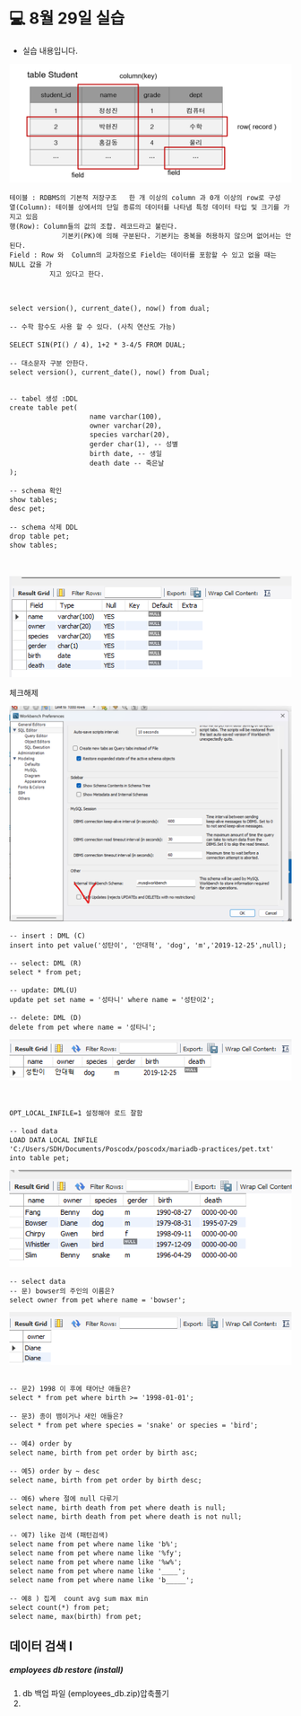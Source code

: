 # 💻 8월 29일 실습

- 실습 내용입니다.

![img_3.png](soruce/img_3.png)

```mysql
테이블 : RDBMS의 기본적 저장구조   한 개 이상의 column 과 0개 이상의 row로 구성
열(Column): 테이블 상에서의 단일 종류의 데이터를 나타냄 특정 데이터 타입 및 크기를 가지고 있음 
행(Row): Column들의 값의 조합. 레코드라고 불린다.
             기본키(PK)에 의해 구분된다. 기본키는 중복을 허용하지 않으며 없어서는 안 된다. 
Field : Row 와  Column의 교차점으로 Field는 데이터를 포함할 수 있고 없을 때는 NULL 값을 가
          지고 있다고 한다.
```

<br>

```mysql
select version(), current_date(), now() from dual;

-- 수학 함수도 사용 할 수 있다. (사칙 연산도 가능)

SELECT SIN(PI() / 4), 1+2 * 3-4/5 FROM DUAL;

-- 대소문자 구분 안한다.
select version(), current_date(), now() from Dual;

```


```mysql

-- tabel 생성 :DDL
create table pet(
                    name varchar(100),
                    owner varchar(20),
                    species varchar(20),
                    gerder char(1), -- 성별
                    birth date, -- 생일
                    death date -- 죽은날
);

-- schema 확인
show tables;
desc pet;

-- schema 삭제 DDL
drop table pet;
show tables;
```
</br></br>
![img.png](soruce/img.png)
</br>

체크해제

![img_2.png](soruce/img_2.png)
</br>
```mysql
-- insert : DML (C)
insert into pet value('성탄이', '안대혁', 'dog', 'm','2019-12-25',null);

-- select: DML (R)
select * from pet;

-- update: DML(U)
update pet set name = '성타니' where name = '성탄이2';

-- delete: DML (D)
delete from pet where name = '성타니';
```
![img_1.png](soruce/img_1.png)



<br> 

```mysql
OPT_LOCAL_INFILE=1 설정해야 로드 잘함

-- load data
LOAD DATA LOCAL INFILE 'C:/Users/SDH/Documents/Poscodx/poscodx/mariadb-practices/pet.txt' into table pet;
```
![img_5.png](soruce/img_5.png)
</br>

```mysql
-- select data
-- 문) bowser의 주인의 이름은?
select owner from pet where name = 'bowser';
```

![img_6.png](soruce/img_6.png)



```mysql

-- 문2) 1998 이 후에 태어난 애들은?
select * from pet where birth >= '1998-01-01';

-- 문3) 종이 뱀이거나 새인 애들은?
select * from pet where species = 'snake' or species = 'bird';

-- 예4) order by
select name, birth from pet order by birth asc;

-- 예5) order by ~ desc
select name, birth from pet order by birth desc;

-- 예6) where 절에 null 다루기
select name, birth death from pet where death is null;
select name, birth death from pet where death is not null;

-- 예7) like 검색 (패턴검색)
select name from pet where name like 'b%';
select name from pet where name like '%fy';
select name from pet where name like '%w%';
select name from pet where name like '____';
select name from pet where name like 'b_____';

-- 예8 ) 집계  count avg sum max min
select count(*) from pet;
select name, max(birth) from pet;

```


## 데이터 검색 I
##### employees db restore (install)
1. db 백업 파일 (employees_db.zip)압축풀기
2. 